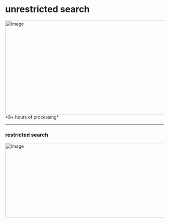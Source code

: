 # unrestricted search
<img width="1564" height="299" alt="Image" src="https://github.com/user-attachments/assets/a350c04d-f688-42dd-be4b-1edbc9095f01" />
*8+ hours of processing*

----------------------------
### restricted search 
<img width="1076" height="238" alt="Image" src="https://github.com/user-attachments/assets/5c4229d1-ee39-4754-8081-5cf87ddaa816" />


